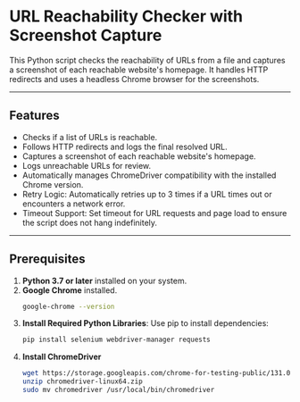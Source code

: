 # URL Reachability Checker with Screenshot Capture

This Python script checks the reachability of URLs from a file and captures a screenshot of each reachable website's homepage. It handles HTTP redirects and uses a headless Chrome browser for the screenshots.

---

## Features

- Checks if a list of URLs is reachable.
- Follows HTTP redirects and logs the final resolved URL.
- Captures a screenshot of each reachable website's homepage.
- Logs unreachable URLs for review.
- Automatically manages ChromeDriver compatibility with the installed Chrome version.
- Retry Logic: Automatically retries up to 3 times if a URL times out or encounters a network error.
- Timeout Support: Set timeout for URL requests and page load to ensure the script does not hang indefinitely.


---

## Prerequisites

1. **Python 3.7 or later** installed on your system.
2. **Google Chrome** installed.
   ```bash
   google-chrome --version
   ```
3. **Install Required Python Libraries**:
   Use pip to install dependencies:
   ```bash
   pip install selenium webdriver-manager requests
   ```
4. **Install ChromeDriver**
   ```bash
   wget https://storage.googleapis.com/chrome-for-testing-public/131.0.6778.69/linux64/chromedriver-linux64.zip
   unzip chromedriver-linux64.zip
   sudo mv chromedriver /usr/local/bin/chromedriver
   ```
